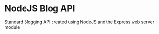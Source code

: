 NodeJS Blog API
===============================

Standard Blogging API created using NodeJS and the Express web server module

